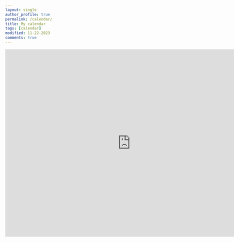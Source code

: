 ```yaml
---
layout: single
author_profile: true
permalink: /calendar/
title: My calendar
tags: [calendar]
modified: 11-22-2023
comments: true
---
```


<iframe src="https://calendar.google.com/calendar/embed?src=mahyeganeh82%40gmail.com&ctz=Asia%2FTehran" style="border: 0" width="800" height="600" frameborder="0" scrolling="no"></iframe>
